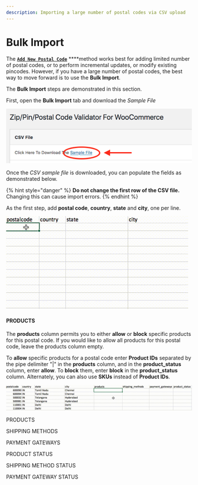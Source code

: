 ```yaml
---
description: Importing a large number of postal codes via CSV upload
---
```


# Bulk Import

The [**`Add New Postal Code`**](add-postal-code.md) ****method works best for adding limited number of postal codes, or to perform incremental updates, or modify existing pincodes. However, if you have a large number of postal codes, the best way to move forward is to use the **Bulk Import**. 

The **Bulk Import** steps are demonstrated in this section.

First, open the **Bulk Import** tab and download the _Sample File_

![](.gitbook/assets/screen-shot-2020-03-20-at-8.31.57-am.png)

Once the _CSV sample file_ is downloaded, you can populate the fields as demonstrated below.

{% hint style="danger" %}
**Do not change the first row of the CSV file.** Changing this can cause import errors.
{% endhint %}

As the first step, add **postal code**, **country**, **state** and **city**, one per line.

![](.gitbook/assets/scr_1.gif)

#### **PRODUCTS**

The **products** column permits you to either **allow** or **block** specific products for this postal code. If you would like to allow all products for this postal code, leave the products column empty.

To **allow** specific products for a postal code enter **Product IDs** separated by the pipe delimiter "\|" in the **products** column, and in the **product\_status** column, enter **allow**. To **block** them, enter **block** in the **product\_status** column. Alternately, you can also use **SKUs** instead of **Product IDs**.

![](.gitbook/assets/scr_2.gif)

PRODUCTS

SHIPPING METHODS

PAYMENT GATEWAYS

PRODUCT STATUS

SHIPPING METHOD STATUS

PAYMENT GATEWAY STATUS







